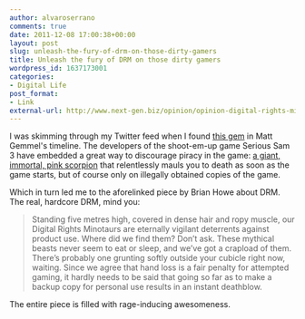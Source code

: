 ```yaml
---
author: alvaroserrano
comments: true
date: 2011-12-08 17:00:38+00:00
layout: post
slug: unleash-the-fury-of-drm-on-those-dirty-gamers
title: Unleash the fury of DRM on those dirty gamers
wordpress_id: 1637173001
categories:
- Digital Life
post_format:
- Link
external-url: http://www.next-gen.biz/opinion/opinion-digital-rights-minotaur
---
```


I was skimming through my Twitter feed when I found [this gem](https://twitter.com/mattgemmell/status/144775455642370048) in Matt Gemmel's timeline. The developers of the shoot-em-up game Serious Sam 3 have embedded a great way to discourage piracy in the game: [a giant, immortal, pink scorpion](http://www.next-gen.biz/news/serious-sam-3s-drm-giant-invincible-scorpion) that relentlessly mauls you to death as soon as the game starts, but of course only on illegally obtained copies of the game.

Which in turn led me to the aforelinked piece by Brian Howe about DRM. The real, hardcore DRM, mind you:



<blockquote>Standing five metres high, covered in dense hair and ropy muscle, our Digital Rights Minotaurs are eternally vigilant deterrents against product use. Where did we find them? Don’t ask. These mythical beasts never seem to eat or sleep, and we’ve got a crapload of them. There’s probably one grunting softly outside your cubicle right now, waiting. Since we agree that hand loss is a fair penalty for attempted gaming, it hardly needs to be said that going so far as to make a backup copy for personal use results in an instant deathblow.</blockquote>



The entire piece is filled with rage-inducing awesomeness.
